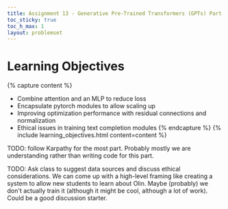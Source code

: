 ```yaml
---
title: Assignment 13 - Generative Pre-Trained Transformers (GPTs) Part 2
toc_sticky: true 
toc_h_max: 1
layout: problemset
---
```


# Learning Objectives

{% capture content %}
* Combine attention and an MLP to reduce loss
* Encapsulate pytorch modules to allow scaling up
* Improving optimization performance with residual connections and normalization
* Ethical issues in training text completion modules
{% endcapture %}
{% include learning_objectives.html content=content %}

TODO: follow Karpathy for the most part.  Probably mostly we are understanding rather than writing code for this part.

TODO: Ask class to suggest data sources and discuss ethical considerations.  We can come up with a high-level framing like creating a system to allow new students to learn about Olin.   Maybe (probably) we don't actually train it (although it might be cool, although a lot of work).  Could be a good discussion starter.